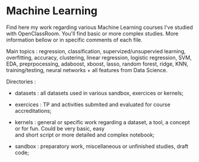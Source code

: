 
# Machine Learning


Find here my work regarding various Machine Learning courses I've studied with OpenClassRoom. You'll find basic or more complex studies. More information bellow or in specific comments of each file.

Main topics : regression, classification, supervized/unsupervied learning, overfitting, accuracy, clustering, linear regression, logistic regression, SVM, EDA, preprpocessing, adaboost, xboost, lasso, random forest, ridge, KNN, training/testing, neural networks + all features from Data Science.
 

Directories : 
* datasets : all datasets used in various sandbox, exercices or  kernels;

* exercices : TP and activities submited and evaluated for course accreditations;

* kernels : general or specific work regarding a dataset, a tool, a concept or for fun. Could be very basic, easy   
   and short script or more detailed and complex notebook;

 *  sandbox : preparatory work, miscellaneous or unfinished studies, draft code;
